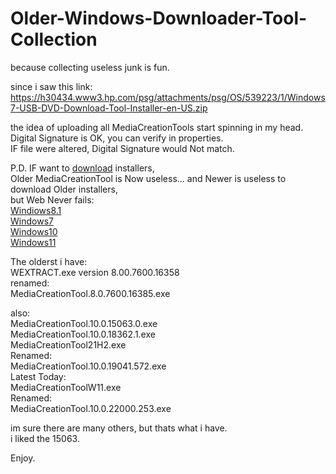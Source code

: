 # Older-Windows-Downloader-Tool-Collection
because collecting useless junk is fun. </br>

since i saw this link: </br>
https://h30434.www3.hp.com/psg/attachments/psg/OS/539223/1/Windows7-USB-DVD-Download-Tool-Installer-en-US.zip </br>

the idea of uploading all MediaCreationTools start spinning in my head. </br>
Digital Signature is OK, you can verify in properties. </br>
IF file were altered, Digital Signature would Not match. </br>

P.D. IF want to [download](https://www.microsoft.com/en-us/software-download/) installers, </br>
Older MediaCreationTool is Now useless... and Newer is useless to download Older installers, </br>
but Web Never fails: </br>
[Windiows8.1](https://learn.microsoft.com/en-us/lifecycle/products/windows-81) </br>
[Windows7](https://learn.microsoft.com/en-us/lifecycle/products/windows-7) </br>
[Windows10](https://www.microsoft.com/en-us/software-download/windows10) </br>
[Windows11](https://www.microsoft.com/en-us/software-download/windows11) </br>

The olderst i have: </br>
WEXTRACT.exe version 8.00.7600.16358 </br>
renamed: </br>
MediaCreationTool.8.0.7600.16385.exe </br>

also: </br>
MediaCreationTool.10.0.15063.0.exe </br>
MediaCreationTool.10.0.18362.1.exe </br>
MediaCreationTool21H2.exe  </br>
Renamed: </br>
MediaCreationTool.10.0.19041.572.exe </br>
Latest Today: </br>
MediaCreationToolW11.exe </br>
Renamed: </br>
MediaCreationTool.10.0.22000.253.exe </br>

im sure there are many others, but thats what i have. </br>
i liked the 15063. </br>

Enjoy. </br>


